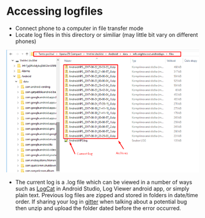 # Accessing logfiles

* Connect phone to a computer in file transfer mode
* Locate log files in this directory or similiar (may little bit vary on different phones)

![registos](../images/aapslog.png)

* The current log is a .log file which can be viewed in a number of ways such as [LogCat](https://developer.android.com/studio/debug/am-logcat.html) in Android Studio, Log Viewer android app, or simply plain text. Previous log files are zipped and stored in folders in date/time order. If sharing your log in [gitter](https://gitter.im/MilosKozak/AndroidAPS) when talking about a potential bug then unzip and upload the folder dated before the error occurred.